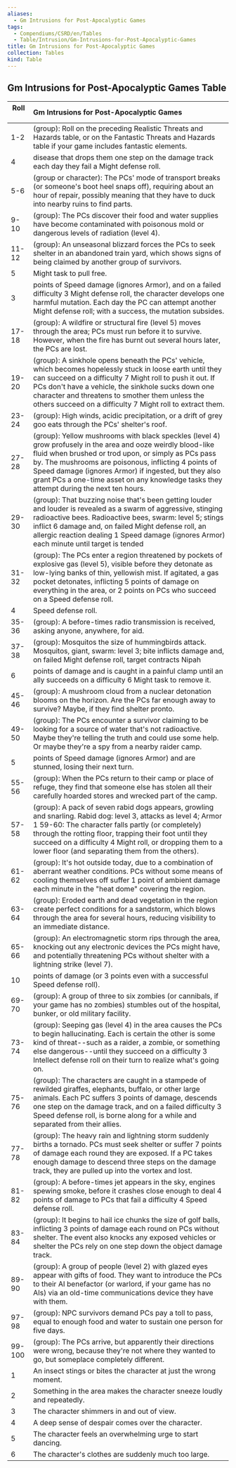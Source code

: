 ```yaml
---
aliases:
  - Gm Intrusions for Post-Apocalyptic Games
tags:
  - Compendiums/CSRD/en/Tables
  - Table/Intrusion/Gm-Intrusions-for-Post-Apocalyptic-Games
title: Gm Intrusions for Post-Apocalyptic Games
collection: Tables
kind: Table
---
```

## Gm Intrusions for Post-Apocalyptic Games Table
|  Roll &nbsp; &nbsp; | Gm Intrusions for Post-Apocalyptic Games  |
| ------------- | :----------- |
| 1-2 | (group): Roll on the preceding Realistic Threats and Hazards table, or on the Fantastic Threats and Hazards table if your game includes fantastic elements. |
| 4 | disease that drops them one step on the damage track each day they fail a Might defense roll. |
| 5-6 | (group or character): The PCs' mode of transport breaks (or someone's boot heel snaps off), requiring about an hour of repair, possibly meaning that they have to duck into nearby ruins to find parts. |
| 9-10 | (group): The PCs discover their food and water supplies have become contaminated with poisonous mold or dangerous levels of radiation (level 4). |
| 11-12 | (group): An unseasonal blizzard forces the PCs to seek shelter in an abandoned train yard, which shows signs of being claimed by another group of survivors. |
| 5 | Might task to pull free. |
| 3 | points of Speed damage (ignores Armor), and on a failed difficulty 3 Might defense roll, the character develops one harmful mutation. Each day the PC can attempt another Might defense roll; with a success, the mutation subsides. |
| 17-18 | (group): A wildfire or structural fire (level 5) moves through the area; PCs must run before it to survive. However, when the fire has burnt out several hours later, the PCs are lost. |
| 19-20 | (group): A sinkhole opens beneath the PCs' vehicle, which becomes hopelessly stuck in loose earth until they can succeed on a difficulty 7 Might roll to push it out. If PCs don't have a vehicle, the sinkhole sucks down one character and threatens to smother them unless the others succeed on a difficulty 7 Might roll to extract them. |
| 23-24 | (group): High winds, acidic precipitation, or a drift of grey goo eats through the PCs' shelter's roof. |
| 27-28 | (group): Yellow mushrooms with black speckles (level 4) grow profusely in the area and ooze weirdly blood-like fluid when brushed or trod upon, or simply as PCs pass by. The mushrooms are poisonous, inflicting 4 points of Speed damage (ignores Armor) if ingested, but they also grant PCs a one-time asset on any knowledge tasks they attempt during the next ten hours. |
| 29-30 | (group): That buzzing noise that's been getting louder and louder is revealed as a swarm of aggressive, stinging radioactive bees. Radioactive bees, swarm: level 5; stings inflict 6 damage and, on failed Might defense roll, an allergic reaction dealing 1 Speed damage (ignores Armor) each minute until target is tended |
| 31-32 | (group): The PCs enter a region threatened by pockets of explosive gas (level 5), visible before they detonate as low-lying banks of thin, yellowish mist. If agitated, a gas pocket detonates, inflicting 5 points of damage on everything in the area, or 2 points on PCs who succeed on a Speed defense roll. |
| 4 | Speed defense roll. |
| 35-36 | (group): A before-times radio transmission is received, asking anyone, anywhere, for aid. |
| 37-38 | (group): Mosquitos the size of hummingbirds attack. Mosquitos, giant, swarm: level 3; bite inflicts damage and, on failed Might defense roll, target contracts Nipah |
| 6 | points of damage and is caught in a painful clamp until an ally succeeds on a difficulty 6 Might task to remove it. |
| 45-46 | (group): A mushroom cloud from a nuclear detonation blooms on the horizon. Are the PCs far enough away to survive? Maybe, if they find shelter pronto. |
| 49-50 | (group): The PCs encounter a survivor claiming to be looking for a source of water that's not radioactive. Maybe they're telling the truth and could use some help. Or maybe they're a spy from a nearby raider camp. |
| 5 | points of Speed damage (ignores Armor) and are stunned, losing their next turn. |
| 55-56 | (group): When the PCs return to their camp or place of refuge, they find that someone else has stolen all their carefully hoarded stores and wrecked part of the camp. |
| 57-58 | (group): A pack of seven rabid dogs appears, growling and snarling. Rabid dog: level 3, attacks as level 4; Armor 1 59-60: The character falls partly (or completely) through the rotting floor, trapping their foot until they succeed on a difficulty 4 Might roll, or dropping them to a lower floor (and separating them from the others). |
| 61-62 | (group): It's hot outside today, due to a combination of aberrant weather conditions. PCs without some means of cooling themselves off suffer 1 point of ambient damage each minute in the "heat dome" covering the region. |
| 63-64 | (group): Eroded earth and dead vegetation in the region create perfect conditions for a sandstorm, which blows through the area for several hours, reducing visibility to an immediate distance. |
| 65-66 | (group): An electromagnetic storm rips through the area, knocking out any electronic devices the PCs might have, and potentially threatening PCs without shelter with a lightning strike (level 7). |
| 10 | points of damage (or 3 points even with a successful Speed defense roll). |
| 69-70 | (group): A group of three to six zombies (or cannibals, if your game has no zombies) stumbles out of the hospital, bunker, or old military facility. |
| 73-74 | (group): Seeping gas (level 4) in the area causes the PCs to begin hallucinating. Each is certain the other is some kind of threat--such as a raider, a zombie, or something else dangerous--until they succeed on a difficulty 3 Intellect defense roll on their turn to realize what's going on. |
| 75-76 | (group): The characters are caught in a stampede of rewilded giraffes, elephants, buffalo, or other large animals. Each PC suffers 3 points of damage, descends one step on the damage track, and on a failed difficulty 3 Speed defense roll, is borne along for a while and separated from their allies. |
| 77-78 | (group): The heavy rain and lightning storm suddenly births a tornado. PCs must seek shelter or suffer 7 points of damage each round they are exposed. If a PC takes enough damage to descend three steps on the damage track, they are pulled up into the vortex and lost. |
| 81-82 | (group): A before-times jet appears in the sky, engines spewing smoke, before it crashes close enough to deal 4 points of damage to PCs that fail a difficulty 4 Speed defense roll. |
| 83-84 | (group): It begins to hail ice chunks the size of golf balls, inflicting 3 points of damage each round on PCs without shelter. The event also knocks any exposed vehicles or shelter the PCs rely on one step down the object damage track. |
| 89-90 | (group): A group of people (level 2) with glazed eyes appear with gifts of food. They want to introduce the PCs to their AI benefactor (or warlord, if your game has no AIs) via an old-time communications device they have with them. |
| 97-98 | (group): NPC survivors demand PCs pay a toll to pass, equal to enough food and water to sustain one person for five days. |
| 99-100 | (group): The PCs arrive, but apparently their directions were wrong, because they're not where they wanted to go, but someplace completely different. |
| 1 | An insect stings or bites the character at just the wrong moment. |
| 2 | Something in the area makes the character sneeze loudly and repeatedly. |
| 3 | The character shimmers in and out of view. |
| 4 | A deep sense of despair comes over the character. |
| 5 | The character feels an overwhelming urge to start dancing. |
| 6 | The character's clothes are suddenly much too large. |